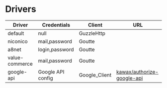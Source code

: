 # Drivers

| Driver         | Credentials    | Client     | URL |
|----------------|----------------|------------|-----|
| default        | null           | GuzzleHttp |     |
| niconico       | mail,password  | Goutte     |     |
| a8net          | login,password | Goutte     |     |
| value-commerce | mail,password  | Goutte     |     |
| google-api     | Google API config | Google_Client | [kawax/authorize-google-api](https://github.com/kawax/authorize-google-api) |
